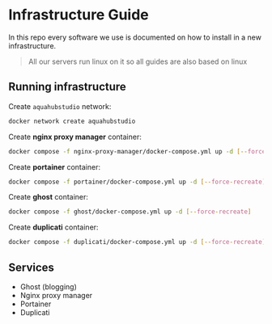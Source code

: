 # Infrastructure Guide

In this repo every software we use is documented on how to install in a new infrastructure.

> All our servers run linux on it so all guides are also based on linux

## Running infrastructure

Create `aquahubstudio` network:

```bash
docker network create aquahubstudio
```

Create **nginx proxy manager** container:

```bash
docker compose -f nginx-proxy-manager/docker-compose.yml up -d [--force-recreate]
```

Create **portainer** container:

```bash
docker compose -f portainer/docker-compose.yml up -d [--force-recreate]
```

Create **ghost** container:

```bash
docker compose -f ghost/docker-compose.yml up -d [--force-recreate]
```

Create **duplicati** container:

```bash
docker compose -f duplicati/docker-compose.yml up -d [--force-recreate]
```

## Services

-   Ghost (blogging)
-   Nginx proxy manager
-   Portainer
-   Duplicati
